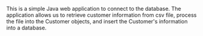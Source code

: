 This is a simple Java web application to connect to the database.
The application allows us to retrieve customer information from csv file, 
process the file into the Customer objects, and insert the Customer's information into a database.
